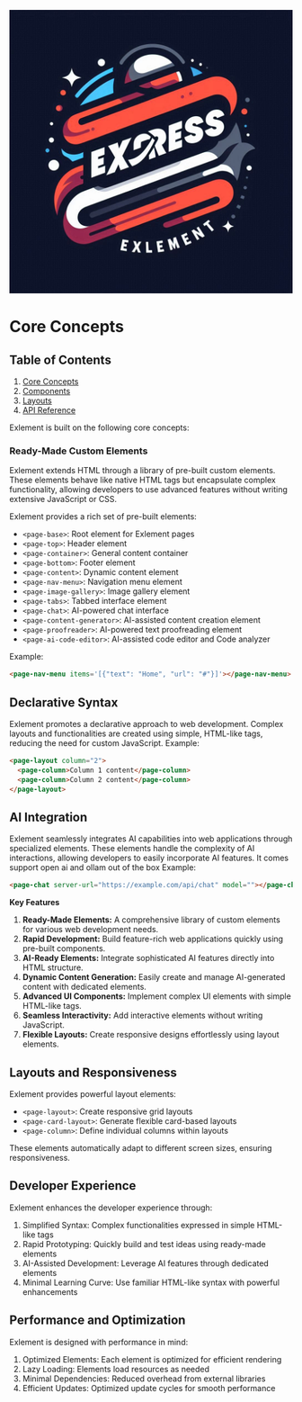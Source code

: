 ![Exlement Logo](/assets/imgs/express_element-logo.jpeg)
# Core Concepts

## Table of Contents

1. [Core Concepts](core-concepts.md)
2. [Components](components.md)
3. [Layouts](layouts.md)
6. [API Reference](api-reference.md)

Exlement is built on the following core concepts:

### Ready-Made Custom Elements

Exlement extends HTML through a library of pre-built custom elements. These elements behave like native HTML tags but encapsulate complex functionality, allowing developers to use advanced features without writing extensive JavaScript or CSS.

Exlement provides a rich set of pre-built elements:
- `<page-base>`: Root element for Exlement pages
- `<page-top>`: Header element
- `<page-container>`: General content container
- `<page-bottom>`: Footer element
- `<page-content>`: Dynamic content element
- `<page-nav-menu>`: Navigation menu element
- `<page-image-gallery>`: Image gallery element
- `<page-tabs>`: Tabbed interface element
- `<page-chat>`: AI-powered chat interface
- `<page-content-generator>`: AI-assisted content creation element
- `<page-proofreader>`: AI-powered text proofreading element
- `<page-ai-code-editor>`: AI-assisted code editor and Code analyzer

Example:
```html
<page-nav-menu items='[{"text": "Home", "url": "#"}]'></page-nav-menu>
```

## Declarative Syntax
Exlement promotes a declarative approach to web development. Complex layouts and functionalities are created using simple, HTML-like tags, reducing the need for custom JavaScript.
Example:
```html
<page-layout column="2">
  <page-column>Column 1 content</page-column>
  <page-column>Column 2 content</page-column>
</page-layout>
```


## AI Integration
Exlement seamlessly integrates AI capabilities into web applications through specialized elements. These elements handle the complexity of AI interactions, allowing developers to easily incorporate AI features. It comes support open ai and ollam out of the box
Example:
```html
<page-chat server-url="https://example.com/api/chat" model=""></page-chat>
```
**Key Features**

1. **Ready-Made Elements:** A comprehensive library of custom elements for various web development needs.
2. **Rapid Development:** Build feature-rich web applications quickly using pre-built components.
3. **AI-Ready Elements:** Integrate sophisticated AI features directly into HTML structure.
4. **Dynamic Content Generation:** Easily create and manage AI-generated content with dedicated elements.
5. **Advanced UI Components:** Implement complex UI elements with simple HTML-like tags.
6. **Seamless Interactivity:** Add interactive elements without writing JavaScript.
7. **Flexible Layouts:** Create responsive designs effortlessly using layout elements.

## Layouts and Responsiveness
Exlement provides powerful layout elements:

- `<page-layout>`: Create responsive grid layouts
- `<page-card-layout>`: Generate flexible card-based layouts
- `<page-column>`: Define individual columns within layouts

These elements automatically adapt to different screen sizes, ensuring responsiveness.


## Developer Experience
Exlement enhances the developer experience through:

1. Simplified Syntax: Complex functionalities expressed in simple HTML-like tags
2. Rapid Prototyping: Quickly build and test ideas using ready-made elements
3. AI-Assisted Development: Leverage AI features through dedicated elements
4. Minimal Learning Curve: Use familiar HTML-like syntax with powerful enhancements


## Performance and Optimization
Exlement is designed with performance in mind:

1. Optimized Elements: Each element is optimized for efficient rendering
2. Lazy Loading: Elements load resources as needed
3. Minimal Dependencies: Reduced overhead from external libraries
4. Efficient Updates: Optimized update cycles for smooth performance
